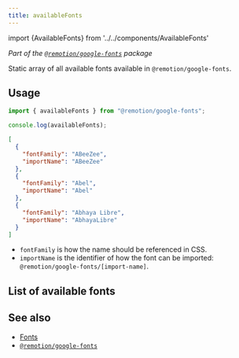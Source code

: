 ```yaml
---
title: availableFonts
---
```


import {AvailableFonts} from '../../components/AvailableFonts'

_Part of the [`@remotion/google-fonts`](/docs/google-fonts) package_

Static array of all available fonts available in `@remotion/google-fonts`.

## Usage

```ts twoslash
import { availableFonts } from "@remotion/google-fonts";

console.log(availableFonts);
```

```json title="JSON structure (shortened)"
[
  {
    "fontFamily": "ABeeZee",
    "importName": "ABeeZee"
  },
  {
    "fontFamily": "Abel",
    "importName": "Abel"
  },
  {
    "fontFamily": "Abhaya Libre",
    "importName": "AbhayaLibre"
  }
]
```

- `fontFamily` is how the name should be referenced in CSS.
- `importName` is the identifier of how the font can be imported: `@remotion/google-fonts/[import-name]`.

## List of available fonts

<AvailableFonts />

## See also

- [Fonts](/docs/fonts)
- [`@remotion/google-fonts`](/docs/google-fonts)
